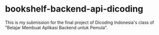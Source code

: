# bookshelf-backend-api-dicoding
This is my submission for the final project of Dicoding Indonesia's class of "Belajar Membuat Aplikasi Backend untuk Pemula".
